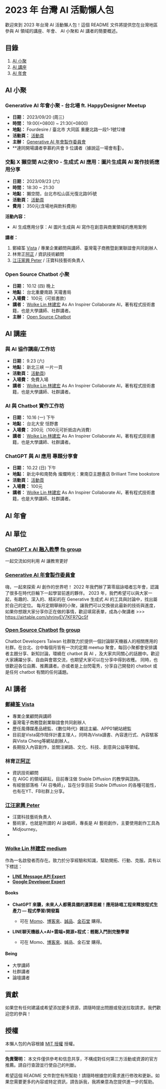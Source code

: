 # 2023 年 台灣 AI 活動懶人包

歡迎來到 2023 年台灣 AI 活動懶人包！這個 README 文件將提供您在台灣地區參與 AI 領域的講座、年會、 AI 小聚和 AI 講者的簡要概述。

## 目錄
1. [AI 小聚](#ai-小聚)
2. [AI 講座](#ai-講座)
3. [AI 年會](#ai-年會)


## AI 小聚

### Generative AI 年會小聚 - 台北場 ft. HappyDesigner Meetup
- **日期：** 2023/09/20 (周三) 
- **時間：** 19:00(+0800) ~ 21:30(+0800)
- **地點：** Fourdesire / 臺北市 大同區 重慶北路一段1-1號12樓
- **活動頁：** [活動頁](https://blindegg.kktix.cc/events/202309gai)
- **主辦：** [Generative AI 年會製作委員會](#Generative-AI)
- **連同開場講者李慕約共會 9 位講者（據說這一場會有🍮）。

### 交點 X 獺空間 AI之夜10 - 生成式 AI 應用：圖片生成與 AI 寫作技術應用分享
- **日期：** 2023/09/23 (六)
- **時間：** 18:30 ~ 21:30
- **地點：** 獺空間，台北市松山區光復北路95號
- **活動頁：** [活動頁](https://supr.one/3gN5UcE5/post/64fb03dee4b0518e5dd03248?fbclid=IwAR2fLQ-IgNS764QYx6KAYH5vUYct0Ewuj0TCrLhlecuo7EpYIxa5o5mPEZc)
- **費用：** 350元(含場地與飲料費用)

**活動內容：**
- AI 生成應用分享：AI 圖片生成與 AI 寫作在創意與商業領域的應用案例

**講者：**
1. 鄭緯筌 [Vista](#vista) / 專業企業顧問與講師、臺灣電子商務暨創業聯誼會共同創辦人
2. 林育正[阿正](#阿正) / 資訊技術顧問
3. [江汪家興 Peter](#江汪家興) / 汪寶科技藝術負責人

### Open Source Chatbot 小聚
- **日期：** 10.12 (四) 晚上
- **地點：** 台北重慶南路 天瓏書局
- **入場費：** 100元（可抵書款）
- **講者：** [Wolke Lin 林建宏](#wolke-lin-林建宏) As An Inspirer Collaborate AI，著有程式技術書籍，也是大學講師、社群講者。
- **主辦：** [Open Source Chatbot](#open-source-chatbot)

## AI 講座

### 與 AI 協作講座/工作坊
- **日期：** 9.23 (六)
- **地點：** 新北三峽 一片一頁
- **活動頁：** [活動頁](https://www.facebook.com/100063693924843/posts/pfbid036rxxwdAay7b68oQnVgKgUvAXaedFNGEaxit3XjRFnb8gH69D6G9QyNcAp7JPfhNul/?mibextid=cr9u03))
- **入場費：** 免費入場
- **講者：** [Wolke Lin 林建宏](#wolke-lin-林建宏) As An Inspirer Collaborate AI，著有程式技術書籍，也是大學講師、社群講者。

### AI 與 Chatbot 實作工作坊
- **日期：** 10.16 (一) 下午
- **地點：** 台北大安 恬野書
- **入場費：** 200元（100元可折抵店內消費）
- **講者：** [Wolke Lin 林建宏](#wolke-lin-林建宏) As An Inspirer Collaborate AI，著有程式技術書籍，也是大學講師、社群講者。

### ChatGPT 與 AI 應用 專題分享會
- **日期：** 10.22 (日) 下午
- **地點：** 新北中和南勢角 燦爛時光：東南亞主題書店 Brilliant Time bookstore
- **活動頁：** [活動頁](https://www.facebook.com/events/300001609308026/?acontext=%7B%22ref%22%3A%2252%22%2C%22action_history%22%3A%22%5B%7B%5C%22surface%5C%22%3A%5C%22share_link%5C%22%2C%5C%22mechanism%5C%22%3A%5C%22share_link%5C%22%2C%5C%22extra_data%5C%22%3A%7B%5C%22invite_link_id%5C%22%3A749179343680726%7D%7D%5D%22%7D)
- **入場費：** 100元
- **講者：** [Wolke Lin 林建宏](#wolke-lin-林建宏) As An Inspirer Collaborate AI，著有程式技術書籍，也是大學講師、社群講者。

## AI 年會


## AI 單位

### [ChatGPT x AI 融入教學](#ChatGPTxAI) [fb group](https://www.facebook.com/groups/164643249864737)
一起交流如何利用 AI 讓教育更好

### [Generative AI 年會製作委員會](#Generative-AI)
嗨，一起來探索 AI 創作的世界吧！
2022 年我們辦了第零屆詠唱者忘年會，認識了很多在時代巨輪下一起學習前進的夥伴。
2023 年，我們希望可以與大家一起，有趣的、深入的、精彩的在 Generative 生成式 AI 的工具與討論中，找出屬於自己的定位。
每月定期舉辦的小聚，讓我們可以交換彼此最新的技術與進度，如果你想跟大家分享你正在做的事情，歡迎填寫表單，成為小聚講者 >>> https://airtable.com/shrjnyEV7KFR7QcSf

### [Open Source Chatbot](#open-source-chatbot) [fb group](https://www.facebook.com/groups/592060117639034)
Chatbot Developers Taiwan 社群致力於提供一個討論聊天機器人的相關應用的社群。在台北、台中每個月皆有一次的定期 meetup 聚會，每回小聚都會安排講者主題分享、新知討論，環繞在 chatbot 與 AI ，及大家共同關心的話題中。歡迎大家踴躍分享、自由與會眾交流，也期望大家可以在分享中得到收穫。 同時，也很歡迎各位自薦、推薦講者。亦或者是上台閃電秀，分享自己開發的 chatbot 或是任何 chatbot 有關的任何議題。


## AI 講者

### [鄭緯筌 Vista](#vista)

- 專業企業顧問與講師
- 臺灣電子商務暨創業聯誼會共同創辦人
- 歷任風傳媒產品總監、《數位時代》雜誌主編、APP01網站總監
- 目前是Vista寫作陪伴計畫主理人，同時為Vista讀書、內容進行式、內容駭客與Vista Cheng等網站創辦人。
- 長期投入內容創作，並關注網路、文化、科技、創意與公益等領域。

### 林育正[阿正](#林育正)

- 資訊技術顧問
- 在 AIGC 的領域耕耘，目前專注做 Stable Diffusion 的教學與諮詢。
- 有經營部落格「AI 召喚師」，旨在分享目前 Stable Diffusion 的各種可能性，也有在YT、FB社群上分享。

### [江汪家興 Peter](#江汪家興)

- 汪寶科技藝術負責人
- 藝術家，也就是所謂的 AI 詠唱師，專長是 AI 藝術創作，主要使用創作工具為 Midjourney。
- 
### [Wolke Lin 林建宏](#wolke-lin-林建宏) [medium](https://medium.com/@wolkesau)

作為一名啟發者而存在。致力於分享經驗和知識，幫助開拓、行動、克服。具有以下標誌：

- **[LINE Message API Expert](https://www.line-community.me/en/apiexpert/detail/60adb082851f7443b473e751)**
- **[Google Developer Expert](https://developers.google.com/community/experts/directory?hl=zh-tw&text=wolke)**

#### Books

- **ChatGPT 來襲，未來人人都需具備的運算思維！應用詠唱工程來釋放程式生產力 — 程式學習/開發篇**
  - 可在 [Momo](https://www.momoshop.com.tw/goods/GoodsDetail.jsp?i_code=11434876&Area=search&mdiv=403&oid=1_1&cid=index&kw=ChatGPT%2B%E4%BE%86%E8%A5%B2%EF%BC%8C%E6%9C%AA%E4%BE%86%E4%BA%BA%E4%BA%BA%E9%83%BD%E9%9C%80%E5%85%B7%E5%82%99%E7%9A%84%E9%81%8B%E7%AE%97%E6%80%9D%E7%B6%AD%EF%BC%81%E6%87%89%E7%94%A8%E8%A9%A0%E5%94%B1%E5%B7%A5%E7%A8%8B%E4%BE%86%E9%87%8B%E6%94%BE%E7%A8%8B%E5%BC%8F%E7%94%9F%E7%94%A2%E5%8A%9B%E2%80%94%E7%A8%8B%E5%BC%8F%E5%AD%B8%E7%BF%92%2F%E9%96%8B%E7%99%BC%E7%AF%87)、[博客來](https://www.books.com.tw/products/0010958809?sloc=main)、[誠品](https://www.eslite.com/product/10012011762682392081003)、[金石堂](https://www.kingstone.com.tw/basic/2013120666276) 購得。

- **LINE聊天機器人+AI+雲端+開源+程式：輕鬆入門到完整學習**
  - 可在 Momo、[博客來](https://www.books.com.tw/products/0010937937?gclid=Cj0KCQjwla-hBhD7ARIsAM9tQKsL4YGRqnvo12F-bZCtI7_i4MWl3_HGEW_d2K9qvHbKyw6XCwJrCIEaAuuIEALw_wcB)、誠品、金石堂 購得。

#### Being

- 大學講師
- 社群講者
- 論壇講者


## 貢獻

如果您有任何建議或希望添加更多資源，請隨時提出問題或發送拉取請求。我們歡迎您的參與！

## 授權

本懶人包的內容根據 [MIT 授權](LICENSE) 授權。

---

**免責聲明：** 本文件僅供參考和信息共享，不構成對任何第三方活動或資源的官方推薦。請自行查證並行使自己的判斷。

希望這個 README 文件對您有所幫助！請隨時根據您的需求進行修改和更新。如果您需要更多的內容或特定資訊，請告訴我，我將樂意為您提供進一步的幫助。
